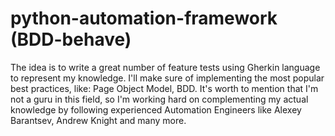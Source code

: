 # python-automation-framework (BDD-behave)

The idea is to write a great number of feature tests using Gherkin language to represent my knowledge.
I'll make sure of implementing the most popular best practices, like: Page Object Model, BDD.
It's worth to mention that I'm not a guru in this field, so I'm working hard on complementing my actual knowledge by following experienced Automation Engineers like Alexey Barantsev, Andrew Knight and many more.